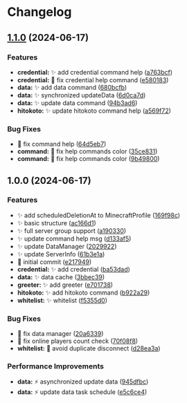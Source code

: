 # Changelog

## [1.1.0](https://github.com/BSR-Server/AltairVelocity/compare/v1.0.0...v1.1.0) (2024-06-17)


### Features

* **credential:** ✨ add credential command help ([a763bcf](https://github.com/BSR-Server/AltairVelocity/commit/a763bcf602ae64d668e55a43cd435f7e64766bf1))
* **credential:** 🐛 fix credential help command ([e580183](https://github.com/BSR-Server/AltairVelocity/commit/e580183c228eebf02b579440f30fbe31ddf6a229))
* **data:** ✨ add data command ([680bcfb](https://github.com/BSR-Server/AltairVelocity/commit/680bcfb7dc240e9cefe3a0fc5a161cf656f6e7e1))
* **data:** ✨ synchronized updateData ([6d0ca7d](https://github.com/BSR-Server/AltairVelocity/commit/6d0ca7da7d33d0cd0e740013cb9b7fe20ff7a9ff))
* **data:** ✨ update data command ([94b3ad6](https://github.com/BSR-Server/AltairVelocity/commit/94b3ad680d743bbed39eb4b50825cc3461a4d105))
* **hitokoto:** ✨ update hitokoto command help ([a569f72](https://github.com/BSR-Server/AltairVelocity/commit/a569f72a98e55acd0b32aea3b453e4e6bc8c3dd0))


### Bug Fixes

* 🐛 fix command help ([64d5eb7](https://github.com/BSR-Server/AltairVelocity/commit/64d5eb779dfb9b3ff99ed35480bc8f52dc99e1d9))
* **command:** 🐛 fix help commands color ([35ce831](https://github.com/BSR-Server/AltairVelocity/commit/35ce831dd2222f3a1de0d299e8748937375b9381))
* **command:** 🐛 fix help commands color ([9b49800](https://github.com/BSR-Server/AltairVelocity/commit/9b4980045c6bd601db428380a4191c63dce213d5))

## 1.0.0 (2024-06-17)


### Features

* ✨ add scheduledDeletionAt to MinecraftProfile ([169f98c](https://github.com/BSR-Server/AltairVelocity/commit/169f98cd52ef300818b470ff7c0d3210942fa473))
* ✨ basic structure ([ac166d1](https://github.com/BSR-Server/AltairVelocity/commit/ac166d1957b67d652af31c597e57df98248a7a97))
* ✨ full server group support ([a190330](https://github.com/BSR-Server/AltairVelocity/commit/a190330da10615f2fbd8b1892469408a3f6ae277))
* ✨ update command help msg ([d133af5](https://github.com/BSR-Server/AltairVelocity/commit/d133af5d21b827b7bcb1b5786bd0d73ad19924e6))
* ✨ update DataManager ([2029922](https://github.com/BSR-Server/AltairVelocity/commit/2029922a707584287c971698cb6f93fc4705d8d6))
* ✨ update ServerInfo ([61b3e1a](https://github.com/BSR-Server/AltairVelocity/commit/61b3e1ae8e775d3ed28442ac24d0b8f0b82cc1f1))
* 🎉 initial commit ([e217949](https://github.com/BSR-Server/AltairVelocity/commit/e217949f33e1a83dc4d77337c8b6ce474f921ef6))
* **credential:** ✨ add credential ([ba53dad](https://github.com/BSR-Server/AltairVelocity/commit/ba53dad31a8e6dc267f20315914647b95dd62e67))
* **data:** ✨ data cache ([3bbec39](https://github.com/BSR-Server/AltairVelocity/commit/3bbec39b31018f31f8fa8d0fd64e5aae15377f4f))
* **greeter:** ✨ add greeter ([e701738](https://github.com/BSR-Server/AltairVelocity/commit/e701738ccb0f47b78c872d5c28a94aa7a0c28d6a))
* **hitokoto:** ✨ add hitokoto command ([b922a29](https://github.com/BSR-Server/AltairVelocity/commit/b922a29cbcc55b3d8e33bf374a59c3f11cae1707))
* **whitelist:** ✨ whitelist ([f5355d0](https://github.com/BSR-Server/AltairVelocity/commit/f5355d05ed0f5693bc78ece752f2103f94df343c))


### Bug Fixes

* 🐛 fix data manager ([20a6339](https://github.com/BSR-Server/AltairVelocity/commit/20a633933830bcad4a56ddab26b6ce7961e1fcdd))
* 🐛 fix online players count check ([70f08f8](https://github.com/BSR-Server/AltairVelocity/commit/70f08f8e6d885428e6823533d92b53d0e200a41a))
* **whitelist:** 🐛 avoid duplicate disconnect ([d28ea3a](https://github.com/BSR-Server/AltairVelocity/commit/d28ea3a60d7d6806af4a06b9226b8dc2cc6a6d0f))


### Performance Improvements

* **data:** ⚡️ asynchronized update data ([945dfbc](https://github.com/BSR-Server/AltairVelocity/commit/945dfbc7bc27e192dc795fdecc9d0a8d44b88c80))
* **data:** ⚡️ update data task schedule ([e5c6ce4](https://github.com/BSR-Server/AltairVelocity/commit/e5c6ce4a1075461dd0574ec91c63e9941ea79e73))
